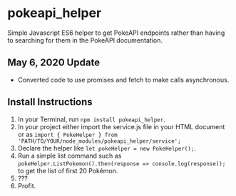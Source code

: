 # pokeapi_helper
Simple Javascript ES6 helper to get PokeAPI endpoints rather than having to searching for them in the PokeAPI documentation.

## May 6, 2020 Update
- Converted code to use promises and fetch to make calls asynchronous.

## Install Instructions
1. In your Terminal, run `npm install pokeapi_helper`.
2. In your project either import the service.js file in your HTML document or as `import { PokeHelper } from 'PATH/TO/YOUR/node_modules/pokeapi_helper/service';`
3. Declare the helper like `let pokeHelper = new PokeHelper();`.
4. Run a simple list command such as `pokeHelper.ListPokemon().then(response => console.log(response));` to get the list of first 20 Pokémon.
5. ???
6. Profit.